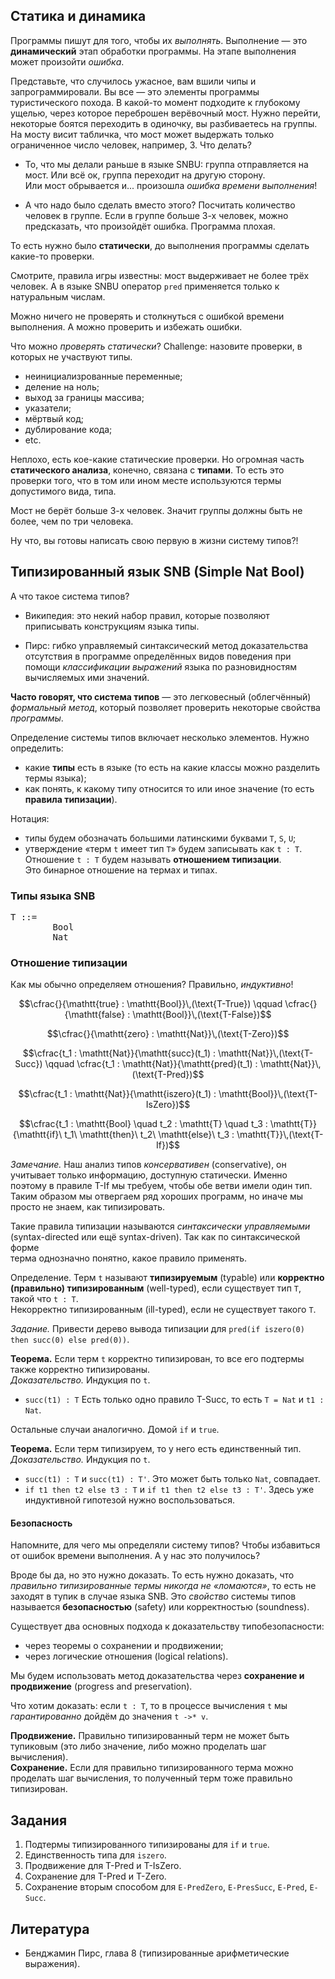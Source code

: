 
<!-- Модуль 2
	 (2::2) Лекция 8. Типизация SNB -->

## Статика и динамика ##

Программы пишут для того, чтобы их _выполнять_.
Выполнение — это **динамический** этап обработки программы.
На этапе выполнения может произойти _ошибка_.

Представьте, что случилось ужасное, вам вшили чипы и запрограммировали.
Вы все — это элементы программы туристического похода. 
В какой-то момент подходите к глубокому
ущелью, через которое переброшен верёвочный мост. Нужно перейти,
некоторые боятся переходить в одиночку, вы разбиваетесь на группы.  
На мосту висит табличка, что мост может выдержать только ограниченное 
число человек, например, 3. Что делать?

* 	То, что мы делали раньше в языке SNBU: группа отправляется на мост.
	Или всё ок, группа переходит на другую сторону.  
	Или мост обрывается и... произошла _ошибка времени выполнения_!
	
*	А что надо было сделать вместо этого? Посчитать количество человек
	в группе. Если в группе больше 3-х человек, можно предсказать,
	что произойдёт ошибка. Программа плохая.
	
То есть нужно было **статически**, до выполнения программы сделать 
какие-то проверки.

Смотрите, правила игры известны: мост выдерживает не более трёх человек.
А в языке SNBU оператор `pred` применяется только к натуральным числам.

Можно ничего не проверять и столкнуться с ошибкой времени выполнения.
А можно проверить и избежать ошибки.

Что можно _проверять статически_? Challenge: назовите проверки, в которых
не участвуют типы.

* неинициализрованные переменные;
* деление на ноль;
* выход за границы массива;
* указатели;
* мёртвый код;
* дублирование кода;
* etc.

Неплохо, есть кое-какие статические проверки. Но огромная часть
**статического анализа**, конечно, связана с **типами**. То есть
это проверки того, что в том или ином месте используются термы
допустимого вида, типа. 

Мост не берёт больше 3-х человек. Значит группы должны быть не более,
чем по три человека.

Ну что, вы готовы написать свою первую в жизни систему типов?!

## Типизированный язык SNB (Simple Nat Bool) ##

А что такое система типов?

*	Википедия: это некий набор правил, которые позволяют приписывать
	конструкциям языка типы.

*	Пирс: гибко управляемый синтаксический метод доказательства  
	отсутствия в программе определённых видов поведения при помощи 
	_классификации выражений_ языка по разновидностям вычисляемых ими значений.

**Часто говорят, что система типов** — это легковесный (облегчённый)
_формальный метод_, который позволяет проверить некоторые свойства _программы_.

Определение системы типов включает несколько элементов. Нужно определить:

* 	какие **типы** есть в языке (то есть на какие классы можно разделить
	термы языка);
*	как понять, к какому типу относится то или иное значение (то есть
	**правила типизации**).
	
Нотация:

*	типы будем обозначать большими латинскими буквами `T`, `S`, `U`;
*	утверждение «терм `t` имеет тип `T`» будем записывать как `t : T`.
	Отношение `t : T` будем называть **отношением типизации**.  
	Это бинарное отношение на термах и типах.
	
### Типы языка SNB ###

<pre>
T ::=
		Bool
		Nat
</pre>

### Отношение типизации ###

Как мы обычно определяем отношения? Правильно, _индуктивно_!

$$\cfrac{}{\mathtt{true} : \mathtt{Bool}}\,(\text{T-True}) \qquad
\cfrac{}{\mathtt{false} : \mathtt{Bool}}\,(\text{T-False})$$

$$\cfrac{}{\mathtt{zero} : \mathtt{Nat}}\,(\text{T-Zero})$$

$$\cfrac{t_1 : \mathtt{Nat}}{\mathtt{succ}(t_1) : \mathtt{Nat}}\,(\text{T-Succ}) \qquad
\cfrac{t_1 : \mathtt{Nat}}{\mathtt{pred}(t_1) : \mathtt{Nat}}\,(\text{T-Pred})$$

$$\cfrac{t_1 : \mathtt{Nat}}{\mathtt{iszero}(t_1) : \mathtt{Bool}}\,(\text{T-IsZero})$$

$$\cfrac{t_1 : \mathtt{Bool} \quad t_2 : \mathtt{T} \quad t_3 : \mathtt{T}}
{\mathtt{if}\ t_1\ \mathtt{then}\ t_2\ \mathtt{else}\ t_3 : \mathtt{T}}\,(\text{T-If})$$

_Замечание._ Наш анализ типов _консервативен_ (conservative), он 
учитывает только информацию, доступную статически. Именно поэтому в 
правиле T-If мы требуем, чтобы обе ветви имели один тип. Таким образом мы
отвергаем ряд хороших программ, но иначе мы просто не знаем, как типизировать.

Такие правила типизации называются _синтаксически управляемыми_ 
(syntax-directed или ещё syntax-driven). Так как по синтаксической форме  
терма однозначно понятно, какое правило применять.

Определение. Терм `t` называют **типизируемым** (typable) или
**корректно (правильно) типизированным** (well-typed), если существует тип `T`,
такой что `t : T`.  
Некорректно типизированным (ill-typed), если не существует такого `T`.

_Задание._ Привести дерево вывода типизации для 
`pred(if iszero(0) then succ(0) else pred(0))`.

**Теорема.** Если терм `t` корректно типизирован, то все его подтермы
также корректно типизированы.  
_Доказательство._ Индукция по `t`.

* `succ(t1) : T` Есть только одно правило T-Succ, то есть `T = Nat` 
  и `t1 : Nat`.
  
Остальные случаи аналогично. Домой `if` и `true`.

**Теорема.** Если терм типизируем, то у него есть единственный тип.  
_Доказательство._ Индукция по `t`.

* `succ(t1) : T` и `succ(t1) : T'`. Это может быть только `Nat`, совпадает.
* `if t1 then t2 else t3 : T` и `if t1 then t2 else t3 : T'`.
  Здесь уже индуктивной гипотезой нужно воспользоваться.

#### Безопасность ####

Напомните, для чего мы определяли систему типов? Чтобы избавиться
от ошибок времени выполнения. А у нас это получилось?

Вроде бы да, но это нужно доказать. То есть нужно доказать, что
_правильно типизированные термы никогда не «ломаются»_, то есть не заходят
в тупик в случае языка SNB. 
Это _свойство_ системы типов называется **безопасностью** (safety) 
или корректностью (soundness).

Существует два основных подхода к доказательству типобезопасности:

* через теоремы о сохранении и продвижении;
* через логические отношения (logical relations).

Мы будем использовать метод доказательства через 
**сохранение и продвижение** (progress and preservation).

Что хотим доказать: если `t : T`, то в процессе вычисления `t` 
мы _гарантированно_ дойдём до значения `t ->* v`.

**Продвижение.** Правильно типизированный терм не может быть тупиковым 
(это либо значение, либо можно проделать шаг вычисления).  
**Сохранение.** Если для правильно типизированного терма можно проделать
шаг вычисления, то полученный терм тоже правильно типизирован.


## Задания ##

1. 	Подтермы типизированного типизированы для `if` и `true`.
2.	Единственность типа для `iszero`.
3.	Продвижение для T-Pred и T-IsZero.
4.	Сохранение для T-Pred и T-Zero.
5.	Сохранение вторым способом для `E-PredZero`, `E-PresSucc`, `E-Pred`, `E-Succ`.


## Литература ##

*	Бенджамин Пирс, глава 8 (типизированные арифметические выражения).
